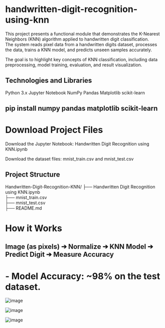 # handwritten-digit-recognition-using-knn

This project presents a functional module that demonstrates the K-Nearest Neighbors (KNN) algorithm applied to handwritten digit classification.  
The system reads pixel data from a handwritten digits dataset, processes the data, trains a KNN model, and predicts unseen samples accurately.

The goal is to highlight key concepts of KNN classification, including data preprocessing, model training, evaluation, and result visualization.

## Technologies and Libraries
 Python 3.x
 Jupyter Notebook
 NumPy
 Pandas
 Matplotlib
 scikit-learn

 ## pip install numpy pandas matplotlib scikit-learn

# Download Project Files

 Download the Jupyter Notebook: Handwritten Digit Recognition using KNN.ipynb

 Download the dataset files: mnist_train.csv and mnist_test.csv

## Project Structure
Handwritten-Digit-Recognition-KNN/
├── Handwritten Digit Recognition using KNN.ipynb  
├── mnist_train.csv                                
├── mnist_test.csv                                 
├── README.md     

# How it Works


## Image (as pixels) ➔ Normalize ➔ KNN Model ➔ Predict Digit ➔ Measure Accuracy

# - Model Accuracy: ~98% on the test dataset.


![image](https://github.com/user-attachments/assets/6de5ddda-e37c-4a09-9c3b-75da97bc6247)

![image](https://github.com/user-attachments/assets/f85847b8-b810-43c7-8cc5-9c1c61ef97b6)

![image](https://github.com/user-attachments/assets/508c2cb5-cb41-47a8-9509-5207e66d60af)


  
